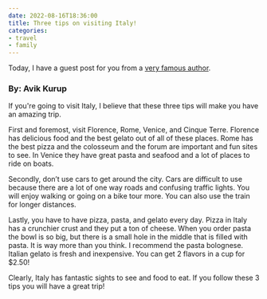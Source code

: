 ```yaml
---
date: 2022-08-16T18:36:00
title: Three tips on visiting Italy!
categories:
- travel
- family
---
```


Today, I have a guest post for you from a [very famous author](/blog/2019/04/08/avik-730/).

### By: Avik Kurup


If you're going to visit Italy, I believe that these three tips will make you have an amazing trip.

First and foremost, visit Florence, Rome, Venice, and Cinque Terre. Florence has delicious food and the best gelato out of all of these places. Rome has the best pizza and the colosseum and the forum are important and fun sites to see. In Venice they have great pasta and seafood and a lot of places to ride on boats.

Secondly, don’t use cars to get around the city. Cars are difficult to use because there are a lot of one way roads and confusing traffic lights. You will enjoy walking or going on a bike tour more. You can also use the train for longer distances.

Lastly, you have to have pizza, pasta, and gelato every day. Pizza in Italy has a crunchier crust and they put a ton of cheese. When you order pasta the bowl is so big, but there is a small hole in the middle that is filled with pasta. It is way more than you think. I recommend the pasta bolognese. Italian gelato is fresh and inexpensive. You can get 2 flavors in a cup for $2.50!

Clearly, Italy has fantastic sights to see and food to eat. If you follow these 3 tips you will have a great trip!
